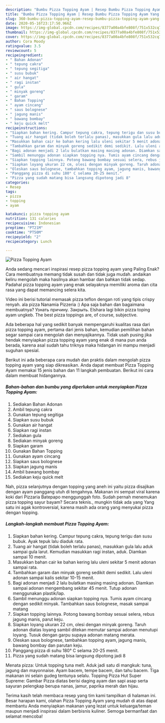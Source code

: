 ```yaml
---
description: "Bumbu Pizza Topping Ayam | Resep Bumbu Pizza Topping Ayam Yang Bikin Ngiler"
title: "Bumbu Pizza Topping Ayam | Resep Bumbu Pizza Topping Ayam Yang Bikin Ngiler"
slug: 360-bumbu-pizza-topping-ayam-resep-bumbu-pizza-topping-ayam-yang-bikin-ngiler
date: 2020-05-16T23:17:50.966Z
image: https://img-global.cpcdn.com/recipes/8377a00a4bfe808f/751x532cq70/pizza-topping-ayam-foto-resep-utama.jpg
thumbnail: https://img-global.cpcdn.com/recipes/8377a00a4bfe808f/751x532cq70/pizza-topping-ayam-foto-resep-utama.jpg
cover: https://img-global.cpcdn.com/recipes/8377a00a4bfe808f/751x532cq70/pizza-topping-ayam-foto-resep-utama.jpg
author: Cora Moody
ratingvalue: 3.5
reviewcount: 5
recipeingredient:
- " Bahan Adonan"
- " tepung cakra"
- " tepung segitiga"
- " susu bubuk"
- " air hangat"
- " ragi instan"
- " gula"
- " minyak goreng"
- " garam"
- " Bahan Topping"
- " ayam cincang"
- " saus bolognese"
- " jagung manis"
- " bawang bombay"
- " keju quick melt"
recipeinstructions:
- "Siapkan bahan kering. Campur tepung cakra, tepung terigu dan susu bubuk. Ayak tepuk lalu diaduk rata."
- "Tuang air hangat (tidak boleh terlalu panas), masukkan gula lalu aduk sampai gula larut. Kemudian masukkan ragi instan, aduk. Diamkan sampai 10 menit."
- "Masukkan bahan cair ke bahan kering lalu uleni sekitar 5 menit adonan sampai rata."
- "Tambahkan garam dan minyak goreng sedikit demi sedikit. Lalu uleni adonan sampai kalis sekitar 10-15 menit."
- "Bagi adonan menjadi 2 lalu bulatkan masing masing adonan. Diamkan sampai adonan mengembang sekitar 45 menit. Tutup adonan menggunakan plastik/lap."
- "Sambil menunggu adonan siapkan topping nya. Tumis ayam cincang dengan sedikit minyak. Tambahkan saus bolognese, masak sampai matang"
- "Siapkan topping lainnya. Potong bawang bombay sesuai selera, rebus jagung manis, parut keju."
- "Siapkan loyang ukuran 22 cm, olesi dengan minyak goreng. Taruh adonan diatas loyang sambil ditekan memutar sampai adonan menutupi loyang. Tusuk dengan garpu supaya adonan matang merata."
- "Oleskan saus bolognese, tambahkan topping ayam, jagung manis, bawang bombay dan parutan keju."
- "Panggang pizza di suhu 180° C selama 20-25 menit."
- "Pizza yang sudah matang bisa langsung dipotong jadi 8"
categories:
- Resep
tags:
- pizza
- topping
- ayam

katakunci: pizza topping ayam 
nutrition: 131 calories
recipecuisine: Indonesian
preptime: "PT21M"
cooktime: "PT50M"
recipeyield: "2"
recipecategory: Lunch

---
```



![Pizza Topping Ayam](https://img-global.cpcdn.com/recipes/8377a00a4bfe808f/751x532cq70/pizza-topping-ayam-foto-resep-utama.jpg)

Anda sedang mencari inspirasi resep pizza topping ayam yang Paling Enak? Cara membuatnya memang tidak susah dan tidak juga mudah. andaikan keliru mengolah maka hasilnya akan hambar dan bahkan tidak sedap. Padahal pizza topping ayam yang enak selayaknya memiliki aroma dan cita rasa yang dapat memancing selera kita.

Video ini berisi tutorial memasak pizza teflon dengan roti yang tipis crispy renyah. ala pizza Nanamia Pizzeria :) Apa saja bahan dan bagaimana membuatnya?  Узнать причину. Закрыть. Elshara lagi bikin pizza toping ayam ungkeb. The best pizza toppings are, of course, subjective.

Ada beberapa hal yang sedikit banyak mempengaruhi kualitas rasa dari pizza topping ayam, pertama dari jenis bahan, kemudian pemilihan bahan segar sampai cara mengolah dan menyajikannya. Tidak usah pusing jika hendak menyiapkan pizza topping ayam yang enak di mana pun anda berada, karena asal sudah tahu triknya maka hidangan ini mampu menjadi suguhan spesial.


Berikut ini ada beberapa cara mudah dan praktis dalam mengolah pizza topping ayam yang siap dikreasikan. Anda dapat membuat Pizza Topping Ayam memakai 15 jenis bahan dan 11 langkah pembuatan. Berikut ini cara dalam membuat hidangannya.

<!--inarticleads1-->

##### Bahan-bahan dan bumbu yang diperlukan untuk menyiapkan Pizza Topping Ayam:

1. Sediakan  Bahan Adonan
1. Ambil  tepung cakra
1. Gunakan  tepung segitiga
1. Siapkan  susu bubuk
1. Gunakan  air hangat
1. Siapkan  ragi instan
1. Sediakan  gula
1. Sediakan  minyak goreng
1. Siapkan  garam
1. Gunakan  Bahan Topping
1. Gunakan  ayam cincang
1. Siapkan  saus bolognese
1. Siapkan  jagung manis
1. Ambil  bawang bombay
1. Sediakan  keju quick melt


Nah, pizza selanjutnya dengan topping yang aneh ini yaitu pizza disajikan dengan ayam panggang utuh di tengahnya. Makanan ini sempat viral karena koki dari Pizzaria Batepapo menggunggah foto. Sudah pernah menemukan pizza topping sayur bayam? Secara teknis., mungkin tidak ada yang Yang satu ini agak kontroversial, karena masih ada orang yang menyukai pizza dengan topping. 

<!--inarticleads2-->

##### Langkah-langkah membuat Pizza Topping Ayam:

1. Siapkan bahan kering. Campur tepung cakra, tepung terigu dan susu bubuk. Ayak tepuk lalu diaduk rata.
1. Tuang air hangat (tidak boleh terlalu panas), masukkan gula lalu aduk sampai gula larut. Kemudian masukkan ragi instan, aduk. Diamkan sampai 10 menit.
1. Masukkan bahan cair ke bahan kering lalu uleni sekitar 5 menit adonan sampai rata.
1. Tambahkan garam dan minyak goreng sedikit demi sedikit. Lalu uleni adonan sampai kalis sekitar 10-15 menit.
1. Bagi adonan menjadi 2 lalu bulatkan masing masing adonan. Diamkan sampai adonan mengembang sekitar 45 menit. Tutup adonan menggunakan plastik/lap.
1. Sambil menunggu adonan siapkan topping nya. Tumis ayam cincang dengan sedikit minyak. Tambahkan saus bolognese, masak sampai matang
1. Siapkan topping lainnya. Potong bawang bombay sesuai selera, rebus jagung manis, parut keju.
1. Siapkan loyang ukuran 22 cm, olesi dengan minyak goreng. Taruh adonan diatas loyang sambil ditekan memutar sampai adonan menutupi loyang. Tusuk dengan garpu supaya adonan matang merata.
1. Oleskan saus bolognese, tambahkan topping ayam, jagung manis, bawang bombay dan parutan keju.
1. Panggang pizza di suhu 180° C selama 20-25 menit.
1. Pizza yang sudah matang bisa langsung dipotong jadi 8


Menata pizza: Untuk topping tuna melt. Aduk jadi satu di mangkuk: tuna, jagung dan mayonnaise. Ayam bacem, tempe bacem, dan tahu bacem. Tiga makanan ini selain gudeg tentunya selalu. Topping Pizza Hut Super Supreme: Gambar Pizza diatas berisi daging ayam dan sapi asap serta sayuran pelengkap berupa nanas, jamur, paprika merah dan hijau. 

Terima kasih telah membaca resep yang tim kami tampilkan di halaman ini. Besar harapan kami, olahan Pizza Topping Ayam yang mudah di atas dapat membantu Anda menyiapkan makanan yang lezat untuk keluarga/teman maupun menjadi inspirasi dalam berbisnis kuliner. Semoga bermanfaat dan selamat mencoba!
